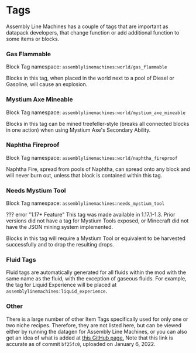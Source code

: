 # Tags

Assembly Line Machines has a couple of tags that are important as datapack developers, that change function or add additional function to some items or blocks.

### Gas Flammable

Block Tag namespace: `assemblylinemachines:world/gas_flammable`

Blocks in this tag, when placed in the world next to a pool of Diesel or Gasoline, will cause an explosion.

### Mystium Axe Mineable

Block Tag namespace: `assemblylinemachines:world/mystium_axe_mineable`

Blocks in this tag can be mined treefeller-style (breaks all connected blocks in one action) when using Mystium Axe's Secondary Ability.

### Naphtha Fireproof

Block Tag namespace: `assemblylinemachines:world/naphtha_fireproof`

Naphtha Fire, spread from pools of Naphtha, can spread onto any block and will never burn out, unless that block is contained within this tag.

### Needs Mystium Tool

Block Tag namespace: `assemblylinemachines:needs_mystium_tool`

??? error "1.17+ Feature"
    This tag was made available in 1.17.1-1.3. Prior versions did not have a tag for Mystium Tools exposed, or Minecraft did not have the JSON mining system implemented.

Blocks in this tag will require a Mystium Tool or equivalent to be harvested successfully and to drop the resulting drops.

### Fluid Tags

Fluid tags are automatically generated for all fluids within the mod with the same name as the fluid, with the exception of gaseous fluids. For example, the tag for Liquid Experience will be placed at `assemblylinemachines:liquid_experience`.

### Other

There is a large number of other Item Tags specifically used for only one or two niche recipes. Therefore, they are not listed here, but can be viewed either by running the datagen for Assembly Line Machines, or you can also get an idea of what is added at [this GitHub page.](https://github.com/HaydenBelanger/assemblylinemachines/blob/bf25fc021755cc73774dda4610978f772b97bde5/src/main/java/me/haydenb/assemblylinemachines/registry/datagen/TagMaster.java#L59-L89) Note that this link is accurate as of commit `bf25fc0`, uploaded on January 6, 2022.